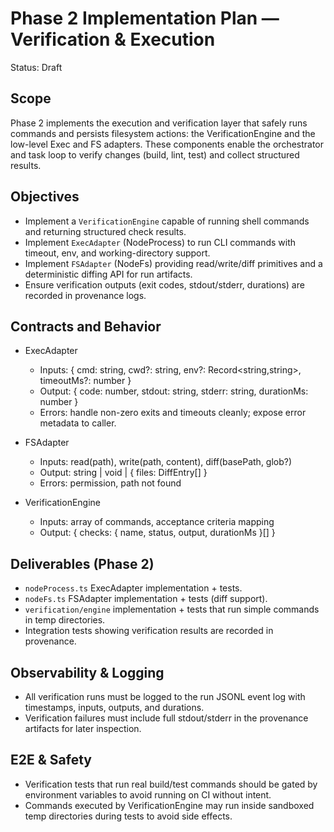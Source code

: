 # Phase 2 Implementation Plan — Verification & Execution

Status: Draft

## Scope

Phase 2 implements the execution and verification layer that safely runs commands and persists filesystem actions: the VerificationEngine and the low-level Exec and FS adapters. These components enable the orchestrator and task loop to verify changes (build, lint, test) and collect structured results.

## Objectives

- Implement a `VerificationEngine` capable of running shell commands and returning structured check results.
- Implement `ExecAdapter` (NodeProcess) to run CLI commands with timeout, env, and working-directory support.
- Implement `FSAdapter` (NodeFs) providing read/write/diff primitives and a deterministic diffing API for run artifacts.
- Ensure verification outputs (exit codes, stdout/stderr, durations) are recorded in provenance logs.

## Contracts and Behavior

- ExecAdapter
  - Inputs: { cmd: string, cwd?: string, env?: Record<string,string>, timeoutMs?: number }
  - Output: { code: number, stdout: string, stderr: string, durationMs: number }
  - Errors: handle non-zero exits and timeouts cleanly; expose error metadata to caller.

- FSAdapter
  - Inputs: read(path), write(path, content), diff(basePath, glob?)
  - Output: string | void | { files: DiffEntry[] }
  - Errors: permission, path not found

- VerificationEngine
  - Inputs: array of commands, acceptance criteria mapping
  - Output: { checks: { name, status, output, durationMs }[] }

## Deliverables (Phase 2)

- `nodeProcess.ts` ExecAdapter implementation + tests.
- `nodeFs.ts` FSAdapter implementation + tests (diff support).
- `verification/engine` implementation + tests that run simple commands in temp directories.
- Integration tests showing verification results are recorded in provenance.

## Observability & Logging

- All verification runs must be logged to the run JSONL event log with timestamps, inputs, outputs, and durations.
- Verification failures must include full stdout/stderr in the provenance artifacts for later inspection.

## E2E & Safety

- Verification tests that run real build/test commands should be gated by environment variables to avoid running on CI without intent.
- Commands executed by VerificationEngine may run inside sandboxed temp directories during tests to avoid side effects.
